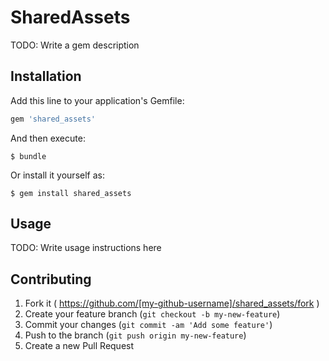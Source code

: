 # SharedAssets

TODO: Write a gem description

## Installation

Add this line to your application's Gemfile:

```ruby
gem 'shared_assets'
```

And then execute:

    $ bundle

Or install it yourself as:

    $ gem install shared_assets

## Usage

TODO: Write usage instructions here

## Contributing

1. Fork it ( https://github.com/[my-github-username]/shared_assets/fork )
2. Create your feature branch (`git checkout -b my-new-feature`)
3. Commit your changes (`git commit -am 'Add some feature'`)
4. Push to the branch (`git push origin my-new-feature`)
5. Create a new Pull Request
